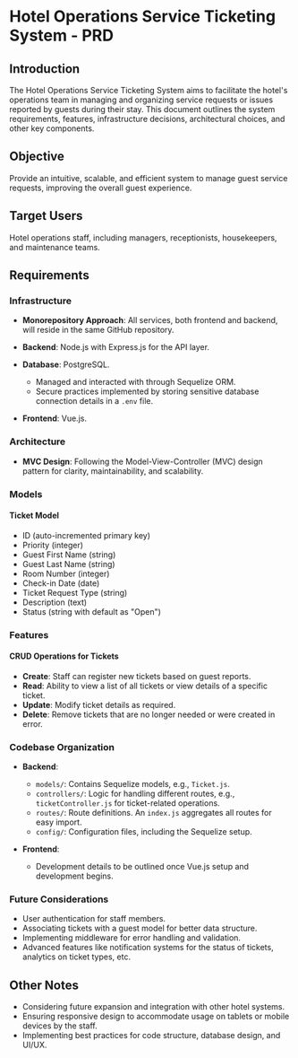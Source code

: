 # Hotel Operations Service Ticketing System - PRD

## Introduction
The Hotel Operations Service Ticketing System aims to facilitate the hotel's operations team in managing and organizing service requests or issues reported by guests during their stay. This document outlines the system requirements, features, infrastructure decisions, architectural choices, and other key components.

## Objective
Provide an intuitive, scalable, and efficient system to manage guest service requests, improving the overall guest experience.

## Target Users
Hotel operations staff, including managers, receptionists, housekeepers, and maintenance teams.

## Requirements

### Infrastructure

- **Monorepository Approach**: All services, both frontend and backend, will reside in the same GitHub repository.

- **Backend**: Node.js with Express.js for the API layer.

- **Database**: PostgreSQL.
  - Managed and interacted with through Sequelize ORM.
  - Secure practices implemented by storing sensitive database connection details in a `.env` file.

- **Frontend**: Vue.js.

### Architecture

- **MVC Design**: Following the Model-View-Controller (MVC) design pattern for clarity, maintainability, and scalability.

### Models

#### Ticket Model
  - ID (auto-incremented primary key)
  - Priority (integer)
  - Guest First Name (string)
  - Guest Last Name (string)
  - Room Number (integer)
  - Check-in Date (date)
  - Ticket Request Type (string)
  - Description (text)
  - Status (string with default as "Open")

### Features

#### CRUD Operations for Tickets

- **Create**: Staff can register new tickets based on guest reports.
- **Read**: Ability to view a list of all tickets or view details of a specific ticket.
- **Update**: Modify ticket details as required.
- **Delete**: Remove tickets that are no longer needed or were created in error.

### Codebase Organization

- **Backend**:

  - `models/`: Contains Sequelize models, e.g., `Ticket.js`.
  - `controllers/`: Logic for handling different routes, e.g., `ticketController.js` for ticket-related operations.
  - `routes/`: Route definitions. An `index.js` aggregates all routes for easy import.
  - `config/`: Configuration files, including the Sequelize setup.

- **Frontend**:

  - Development details to be outlined once Vue.js setup and development begins.

### Future Considerations

- User authentication for staff members.
- Associating tickets with a guest model for better data structure.
- Implementing middleware for error handling and validation.
- Advanced features like notification systems for the status of tickets, analytics on ticket types, etc.

## Other Notes

- Considering future expansion and integration with other hotel systems.
- Ensuring responsive design to accommodate usage on tablets or mobile devices by the staff.
- Implementing best practices for code structure, database design, and UI/UX.
